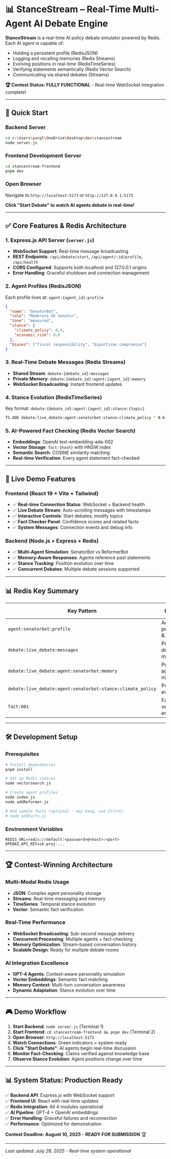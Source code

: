 # 📊 StanceStream – Real-Time Multi-Agent AI Debate Engine

**StanceStream** is a real-time AI policy debate simulator powered by Redis. Each AI agent is capable of:

- Holding a persistent profile (RedisJSON)
- Logging and recalling memories (Redis Streams)
- Evolving positions in real-time (RedisTimeSeries)
- Verifying statements semantically (Redis Vector Search)
- Communicating via shared debates (Streams)

**🏆 Contest Status: FULLY FUNCTIONAL** - Real-time WebSocket integration complete!

---

## 🚀 Quick Start

### Backend Server

```bash
cd c:\Users\purpl\OneDrive\Desktop\dev\stancestream
node server.js
```

### Frontend Development Server

```bash
cd stancestream-frontend
pnpm dev
```

### Open Browser

Navigate to `http://localhost:5173` or `http://127.0.0.1:5173`

**Click "Start Debate" to watch AI agents debate in real-time!**

---

## ✅ Core Features & Redis Architecture

### 1. **Express.js API Server** (`server.js`)

- **WebSocket Support**: Real-time message broadcasting
- **REST Endpoints**: `/api/debate/start`, `/api/agent/:id/profile`, `/api/health`
- **CORS Configured**: Supports both localhost and 127.0.0.1 origins
- **Error Handling**: Graceful shutdown and connection management

### 2. **Agent Profiles** (RedisJSON)

Each profile lives at: `agent:{agent_id}:profile`

```json
{
  "name": "SenatorBot",
  "role": "Moderate US Senator",
  "tone": "measured",
  "stance": {
    "climate_policy": 0.4,
    "economic_risk": 0.8
  },
  "biases": ["fiscal responsibility", "bipartisan compromise"]
}
```

### 3. **Real-Time Debate Messages** (Redis Streams)

- **Shared Stream**: `debate:{debate_id}:messages`
- **Private Memory**: `debate:{debate_id}:agent:{agent_id}:memory`
- **WebSocket Broadcasting**: Instant frontend updates

### 4. **Stance Evolution** (RedisTimeSeries)

Key format: `debate:{debate_id}:agent:{agent_id}:stance:{topic}`

```bash
TS.ADD debate:live_debate:agent:senatorbot:stance:climate_policy * 0.6
```

### 5. **AI-Powered Fact Checking** (Redis Vector Search)

- **Embeddings**: OpenAI text-embedding-ada-002
- **Vector Storage**: `fact:{hash}` with HNSW index
- **Semantic Search**: COSINE similarity matching
- **Real-time Verification**: Every agent statement fact-checked

---

## 🎯 Live Demo Features

### Frontend (React 19 + Vite + Tailwind)

- ✅ **Real-time Connection Status**: WebSocket + Backend health
- ✅ **Live Debate Stream**: Auto-scrolling messages with timestamps
- ✅ **Interactive Controls**: Start debates, modify topics
- ✅ **Fact Checker Panel**: Confidence scores and related facts
- ✅ **System Messages**: Connection events and debug info

### Backend (Node.js + Express + Redis)

- ✅ **Multi-Agent Simulation**: SenatorBot vs ReformerBot
- ✅ **Memory-Aware Responses**: Agents reference past statements
- ✅ **Stance Tracking**: Position evolution over time
- ✅ **Concurrent Debates**: Multiple debate sessions supported

---

## 📊 Redis Key Summary

| Key Pattern                                                 | Purpose                     | Redis Module  |
| ----------------------------------------------------------- | --------------------------- | ------------- |
| `agent:senatorbot:profile`                                  | Agent personality & beliefs | JSON          |
| `debate:live_debate:messages`                               | Public debate messages      | Streams       |
| `debate:live_debate:agent:senatorbot:memory`                | Private agent memory        | Streams       |
| `debate:live_debate:agent:senatorbot:stance:climate_policy` | Position evolution          | TimeSeries    |
| `fact:001`                                                  | Fact with vector embedding  | Vector + Hash |

---

## 🛠️ Development Setup

### Prerequisites

```bash
# Install dependencies
pnpm install

# Set up Redis indices
node vectorsearch.js

# Create agent profiles
node index.js
node addReformer.js

# Add sample facts (optional - may hang, use Ctrl+C)
# node addFacts.js
```

### Environment Variables

```env
REDIS_URL=redis://default:<password>@<host>:<port>
OPENAI_API_KEY=sk-proj-...
```

---

## 🏆 Contest-Winning Architecture

### Multi-Modal Redis Usage

- **JSON**: Complex agent personality storage
- **Streams**: Real-time messaging and memory
- **TimeSeries**: Temporal stance evolution
- **Vector**: Semantic fact verification

### Real-Time Performance

- **WebSocket Broadcasting**: Sub-second message delivery
- **Concurrent Processing**: Multiple agents + fact-checking
- **Memory Optimization**: Stream-based conversation history
- **Scalable Design**: Ready for multiple debate rooms

### AI Integration Excellence

- **GPT-4 Agents**: Context-aware personality simulation
- **Vector Embeddings**: Semantic fact matching
- **Memory Context**: Multi-turn conversation awareness
- **Dynamic Adaptation**: Stance evolution over time

---

## 🎮 Demo Workflow

1. **Start Backend**: `node server.js` (Terminal 1)
2. **Start Frontend**: `cd stancestream-frontend && pnpm dev` (Terminal 2)
3. **Open Browser**: `http://localhost:5173`
4. **Watch Connections**: Green indicators = system ready
5. **Click "Start Debate"**: AI agents begin real-time discussion
6. **Monitor Fact-Checking**: Claims verified against knowledge base
7. **Observe Stance Evolution**: Agent positions change over time

---

## 📊 System Status: Production Ready

✅ **Backend API**: Express.js with WebSocket support  
✅ **Frontend UI**: React with real-time updates  
✅ **Redis Integration**: All 4 modules operational  
✅ **AI Pipeline**: GPT-4 + OpenAI embeddings  
✅ **Error Handling**: Graceful failures and reconnection  
✅ **Performance**: Optimized for demonstration

**Contest Deadline: August 10, 2025** - **READY FOR SUBMISSION** 🏆

---

_Last updated: July 28, 2025 - Real-time system operational_
